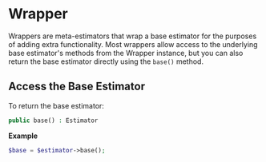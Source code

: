 # Wrapper
Wrappers are meta-estimators that wrap a base estimator for the purposes of adding extra functionality. Most wrappers allow access to the underlying base estimator's methods from the Wrapper instance, but you can also return the base estimator directly using the `base()` method.

## Access the Base Estimator
To return the base estimator:
```php
public base() : Estimator
```

**Example**

```php
$base = $estimator->base();
```